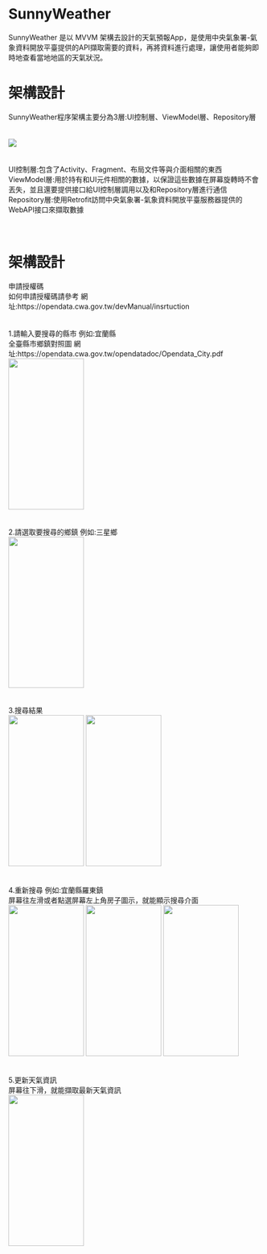 # SunnyWeather
SunnyWeather 是以 MVVM 架構去設計的天氣預報App，是使用中央氣象署-氣象資料開放平臺提供的API擷取需要的資料，再將資料進行處理，讓使用者能夠即時地查看當地地區的天氣狀況。

# 架構設計
<div>
SunnyWeather程序架構主要分為3層:UI控制層、ViewModel層、Repository層<br><br><br>
<img src="https://i.imgur.com/Qf4vrOb.jpg"><br><br><br>
UI控制層:包含了Activity、Fragment、布局文件等與介面相關的東西<br>
ViewModel層:用於持有和UI元件相關的數據，以保證這些數據在屏幕旋轉時不會丟失，並且還要提供接口給UI控制層調用以及和Repository層進行通信<br>
Repository層:使用Retrofit訪問中央氣象署-氣象資料開放平臺服務器提供的WebAPI接口來擷取數據<br><br><br>
</div>

# 架構設計
<div>
申請授權碼<br>
如何申請授權碼請參考 網址:https://opendata.cwa.gov.tw/devManual/insrtuction<br><br><br>
</div>

<div>
1.請輸入要搜尋的縣市 例如:宜蘭縣<br>
全臺縣市鄉鎮對照圖 網址:https://opendata.cwa.gov.tw/opendatadoc/Opendata_City.pdf<br>
<img src="https://i.imgur.com/UGFbu4S.jpg" width="150" height="300"><br><br><br>
</div>

<div>
2.請選取要搜尋的鄉鎮 例如:三星鄉<br>
<img src="https://i.imgur.com/BZYsiLd.jpg" width="150" height="300"><br><br><br>
</div>

<div>
3.搜尋結果<br>
<img src="https://i.imgur.com/tRjPvjD.jpg" width="150" height="300">
<img src="https://i.imgur.com/PwV6uTf.jpg" width="150" height="300"><br><br><br>
</div>

<div>
4.重新搜尋 例如:宜蘭縣羅東鎮<br>
屏幕往左滑或者點選屏幕左上角房子圖示，就能顯示搜尋介面<br>
<img src="https://i.imgur.com/5q6nMNT.jpg" width="150" height="300">
<img src="https://i.imgur.com/575wbgU.jpg" width="150" height="300">
<img src="https://i.imgur.com/C0USTFj.jpg" width="150" height="300"><br><br><br>
</div>

<div>
5.更新天氣資訊<br>
屏幕往下滑，就能擷取最新天氣資訊<br>
<img src="https://i.imgur.com/qqqEjQF.jpg" width="150" height="300"><br><br><br>
</div>